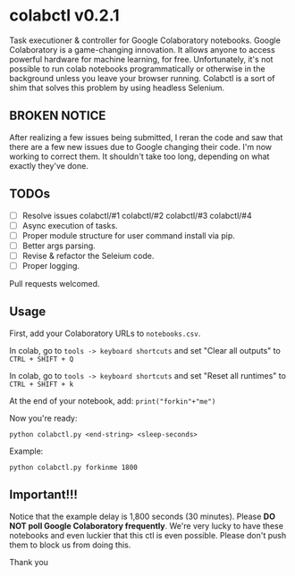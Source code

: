 # colabctl v0.2.1

Task executioner &amp; controller for Google Colaboratory notebooks. Google Colaboratory is a game-changing innovation.
It allows anyone to access powerful hardware for machine learning, for free. Unfortunately, it's not possible to run
colab notebooks programmatically or otherwise in the background unless you leave your browser running. Colabctl is a
sort of shim that solves this problem by using headless Selenium.

## BROKEN NOTICE

After realizing a few issues being submitted, I reran the code and saw that there are a few new issues due to Google
changing their code. I'm now working to correct them. It shouldn't take too long, depending on what exactly they've
done.

## TODOs

- [ ] Resolve issues colabctl/#1 colabctl/#2 colabctl/#3 colabctl/#4
- [ ] Async execution of tasks.
- [ ] Proper module structure for user command install via pip.
- [ ] Better args parsing.
- [ ] Revise & refactor the Seleium code.
- [ ] Proper logging.

Pull requests welcomed.

## Usage
First, add your Colaboratory URLs to `notebooks.csv`.

In colab, go to `tools -> keyboard shortcuts` and set "Clear all outputs" to `CTRL + SHIFT + Q`

In colab, go to `tools -> keyboard shortcuts` and set "Reset all runtimes" to `CTRL + SHIFT + k`

At the end of your notebook, add: `print("forkin"+"me")`

Now you're ready:

`python colabctl.py <end-string> <sleep-seconds>`

Example:

`python colabctl.py forkinme 1800`

## Important!!!

Notice that the example delay is 1,800 seconds (30 minutes). Please **DO NOT poll Google Colaboratory frequently**.
We're very lucky to have these notebooks and even luckier that this ctl is even possible. Please don't push them to
block us from doing this.

Thank you
